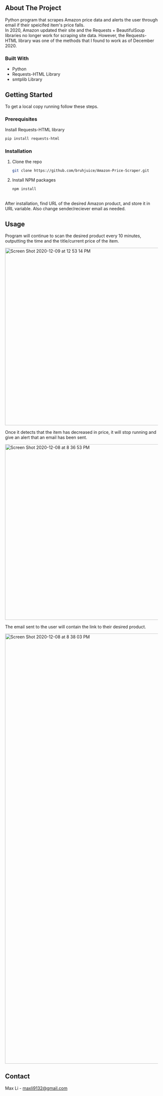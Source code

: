 <!-- ABOUT THE PROJECT -->
## About The Project

Python program that scrapes Amazon price data and alerts the user through email if their speicifed item's price falls. <br />
In 2020, Amazon updated their site and the Requests + BeautifulSoup libraries no longer work for scraping site data.
However, the Requests-HTML library was one of the methods that I found to work as of December 2020. 


### Built With

* Python
* Requests-HTML Library
* smtplib Library



<!-- GETTING STARTED -->
## Getting Started

To get a local copy running follow these steps.

### Prerequisites

Install Requests-HTML library
  ```sh
  pip install requests-html
  ```

### Installation

1. Clone the repo
   ```sh
   git clone https://github.com/bruhjuice/Amazon-Price-Scraper.git
   ```
2. Install NPM packages
   ```sh
   npm install
   ```

<br />
After installation, find URL of the desired Amazon product, and store it in URL variable. Also change sender/reciever email as needed.

<!-- USAGE EXAMPLES -->
## Usage

Program will continue to scan the desired product every 10 minutes, outputting the time and the title/current price of the item. 

<img width="582" alt="Screen Shot 2020-12-09 at 12 53 14 PM" src="https://user-images.githubusercontent.com/69620469/101686449-ed062e80-3a1d-11eb-8a42-b5d8fde8dd15.png">

Once it detects that the item has decreased in price, it will stop running and give an alert that an email has been sent. 

<img width="576" alt="Screen Shot 2020-12-08 at 8 36 53 PM" src="https://user-images.githubusercontent.com/69620469/101585938-a836b500-3995-11eb-9e06-736057b73e53.png">

The email sent to the user will contain the link to their desired product.

<img width="1410" alt="Screen Shot 2020-12-08 at 8 38 03 PM" src="https://user-images.githubusercontent.com/69620469/101686319-be885380-3a1d-11eb-9379-7e7cfb70be4e.png">





<!-- CONTACT -->
## Contact

Max Li - maxli9132@gmail.com
